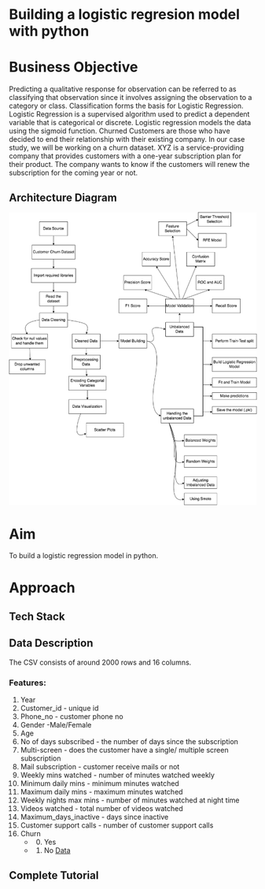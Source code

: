 # Building a logistic regresion model with python

# Business Objective
Predicting a qualitative response for observation can be referred to as classifying that
observation since it involves assigning the observation to a category or class.
Classification forms the basis for Logistic Regression. Logistic Regression is a
supervised algorithm used to predict a dependent variable that is categorical or
discrete. Logistic regression models the data using the sigmoid function.
Churned Customers are those who have decided to end their relationship with their
existing company. In our case study, we will be working on a churn dataset.
XYZ is a service-providing company that provides customers with a one-year
subscription plan for their product. The company wants to know if the customers will
renew the subscription for the coming year or not.

## Architecture Diagram
<img src="architecture_diagram.png">

# Aim
To build a logistic regression model in python.

# Approach

## Tech Stack

## Data Description
The CSV consists of around 2000 rows and 16 columns.
### Features:
1. Year
2. Customer_id - unique id
3. Phone_no - customer phone no
4. Gender -Male/Female
5. Age
6. No of days subscribed - the number of days since the subscription
7. Multi-screen - does the customer have a single/ multiple screen subscription
8. Mail subscription - customer receive mails or not
9. Weekly mins watched - number of minutes watched weekly
10. Minimum daily mins - minimum minutes watched
11. Maximum daily mins - maximum minutes watched
12. Weekly nights max mins - number of minutes watched at night time
13. Videos watched - total number of videos watched
14. Maximum_days_inactive - days since inactive
15. Customer support calls - number of customer support calls
16. Churn
    - 0. Yes
    - 1. No
[Data](https://github.com/diegovillatoromx/logistic_regresion_model/blob/main/Data/data_regression.csv)
## Complete Tutorial
